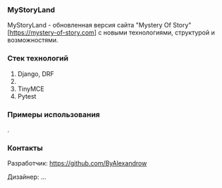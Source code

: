 ### MyStoryLand

MyStoryLand - обновленная версия сайта "Mystery Of Story" [https://mystery-of-story.com] с новыми технологиями, структурой и возможностями.

### Стек технологий

1. Django, DRF
2. 
3. TinyMCE
4. Pytest

### Примеры использования

.

### Контакты

Разработчик: https://github.com/ByAlexandrow

Дизайнер: ...
